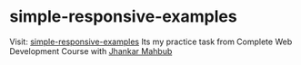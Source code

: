 # simple-responsive-examples
Visit:   <a href="https://proazad.github.io/simple-responsive-examples/">simple-responsive-examples</a>
Its my practice task from Complete Web Development Course with <a href="https://www.facebook.com/jhankarmahbubshow">Jhankar Mahbub</a>
